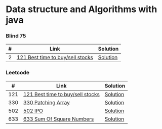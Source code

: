 # Data structure and Algorithms with java

### Blind 75

| # | Link                                                                                                           | Solution                                                                                                                        |
|---|----------------------------------------------------------------------------------------------------------------|---------------------------------------------------------------------------------------------------------------------------------|
| 2 | [121 Best time to buy/sell stocks](https://leetcode.com/problems/best-time-to-buy-and-sell-stock/description/) | [Solution](https://github.com/cbsingh1/DataStructureWithJava/blob/main/src/main/java/com/cbsingh/blind75/Problem2_BestTimeToBuyAndSellStock.java) |



### Leetcode

| #   | Link                                                                                | Solution                                                                                                                                              |
|-----|-------------------------------------------------------------------------------------|-------------------------------------------------------------------------------------------------------------------------------------------------------|
| 121 | [121 Best time to buy/sell stocks](leetcode.com/problems/best-time-to-buy-and-sell-stock) | [Solution](https://github.com/cbsingh1/DataStructureWithJava/blob/main/src/main/java/com/cbsingh/leetcode/LeetCode121_BestTimeToBuyAndSellStock.java) |
| 330 | [330 Patching Array](https://leetcode.com/problems/patching-array)                  | [Solution](https://github.com/cbsingh1/DataStructureWithJava/blob/main/src/main/java/com/cbsingh/leetcode/LeetCode330_PatchingArray.java)             |
| 502 | [502 IPO](https://leetcode.com/problems/ipo)                                        | [Solution](https://github.com/cbsingh1/DataStructureWithJava/blob/main/src/main/java/com/cbsingh/leetcode/LeetCode502_IPO.java)                       |
| 633 | [633 Sum Of Square Numbers](https://leetcode.com/problems/sum-of-square-numbers)         | [Solution](https://github.com/cbsingh1/DataStructureWithJava/blob/main/src/main/java/com/cbsingh/leetcode/LeetCode633_SumOfSquareNumbers.java)                       |
